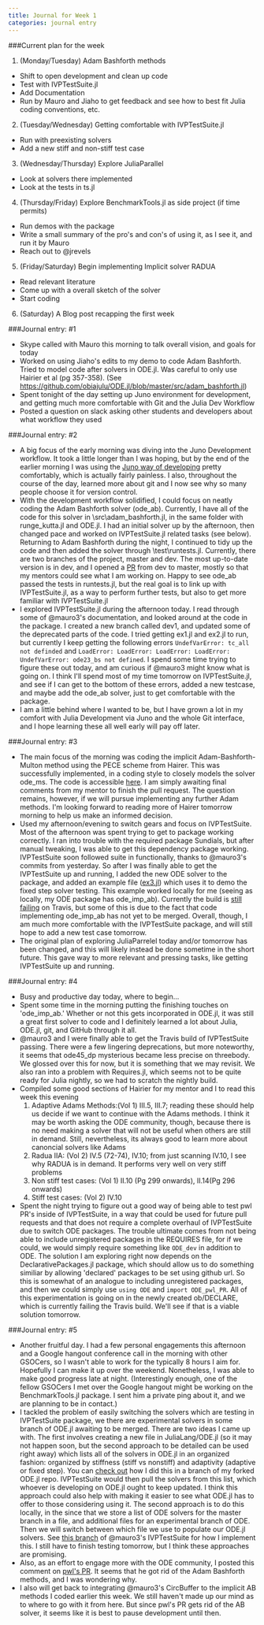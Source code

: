 ```yaml
---
title: Journal for Week 1
categories: journal entry
---
```


###Current plan for the week
1. (Monday/Tuesday) Adam Bashforth methods
  + Shift to open development and clean up code
  + Test with IVPTestSuite.jl
  + Add Documentation 
  + Run by Mauro and Jiaho to get feedback and see how to best fit Julia coding conventions, etc.
2. (Tuesday/Wednesday) Getting comfortable with IVPTestSuite.jl
  + Run with preexisting solvers
  +  Add a new stiff and non-stiff test case
3. (Wednesday/Thursday) Explore JuliaParallel
  +  Look at solvers there implemented
  +  Look at the tests in ts.jl  
4. (Thursday/Friday) Explore BenchmarkTools.jl as side project (if time permits)
  +  Run demos with the package
  +  Write a small summary of the pro's and con's of using it, as I see it, and run it by Mauro
  +  Reach out to @jrevels
5. (Friday/Saturday) Begin implementing Implicit solver RADUA
  +  Read relevant literature
  +  Come up with a overall sketch of the solver
  +  Start coding
6. (Saturday) A Blog post recapping the first week 

###Journal entry: #1
* Skype called with Mauro this morning to talk overall vision, and goals for today
* Worked on using Jiaho's edits to my demo to code Adam Bashforth. Tried to model code after solvers in ODE.jl. Was careful to only use Hairier et al (pg 357-358). (See https://github.com/obiajulu/ODE.jl/blob/master/src/adam_bashforth.jl)
* Spent tonight of the day setting up Juno environment for development, and getting much more comfortable with Git and the Julia Dev Workflow
* Posted a question on slack asking other students and developers about what workflow they used

###Journal entry: #2
* A big focus of the early morning was diving into the Juno Development workflow. It took a little longer than I was hoping, but by the end of the earlier morning I was using the [Juno way of  developing](https://github.com/JunoLab/atom-julia-client/blob/49d09ebb86872ac145fe014e432b828ca01a3a2c/manual/workflow.md) pretty comfortably, which is actually fairly painless. I also, throughout the course of the day, learned more about git and I now see why so many people choose it for version control.
* With the development workflow solidified, I could focus on neatly coding the Adam Bashforth solver (ode\_ab). Currently, I have all of the code for this solver in \\src\\adam\_bashforth.jl, in the same folder with runge\_kutta.jl and ODE.jl. I had an initial solver up by the afternoon, then changed pace and worked on IVPTestSuite.jl related tasks (see below). Returning to Adam Bashforth during the night, I continued to tidy up the code and then added the solver through \\test\\runtests.jl. Currently, there are two branches of the project, master and dev. The most up-to-date version is in dev, and I opened a [PR](https://github.com/obiajulu/ODE.jl/pull/1) from dev to master, mostly so that my mentors could see what I am working on. Happy to see ode_ab passed the tests in runtests.jl, but the real goal is to link up with IVPTestSuite.jl, as a way to perform further tests, but also to get more familiar with IVPTestSuite.jl
* I explored IVPTestSuite.jl during the afternoon today. I read through some of @mauro3's documentation, and looked around at the code in the package. I created a new branch called dev1, and updated some of the deprecated parts of the code. I tried getting ex1.jl and ex2.jl to run, but currently I keep getting the following errors ```UndefVarError: tc_all not definded``` and ```LoadError: LoadError: LoadError: LoadError: UndefVarError: ode23_bs not defined```. I spend some time trying to figure these out today, and am curious if @mauro3 might know what is going on. I think I'll spend most of my time tomorrow on IVPTestSuite.jl, and see if I can get to the bottom of these errors, added a new testcase, and maybe add the ode_ab solver, just to get comfortable with the package. 
* I am a little behind where I wanted to be, but I have grown a lot in my comfort with Julia Development via Juno and the whole Git interface, and I hope learning these all well early will pay off later. 

###Journal entry: #3
* The main focus of the morning was coding the implicit Adam-Bashforth-Multon method using the PECE scheme from Hairer. This was successfully implemented, in a coding style to closely models the solver ode\_ms. The code is accessible [here](https://github.com/obiajulu/ODE.jl/blob/eac554a0e9f1fa3f37567c11e787ab1ff96c6f39/src/adam_bashforth.jl). I am simply awaiting final comments from my mentor to finish the pull request. The question remains, however, if we will pursue implementing any further Adam methods. I'm looking forward to reading more of Hairer tomorrow morning to help us make an informed decision.
* Used my afternoon/evening to switch gears and focus on IVPTestSuite. Most of the afternoon was spent trying to get to package working correctly. I ran into trouble with the required package Sundials, but after manual tweaking, I was able to get this dependency package working. IVPTestSuite soon followed suite in functionally, thanks to @mauro3's commits from yesterday. So after I was finally able to get the  IVPTestSuite up and running, I added the new ODE solver to the package, and added an example file ([ex3.jl](https://github.com/mauro3/IVPTestSuite.jl/blob/241f279a68c2a339807412b2ea5cf51b9b8db5f4/examples/ex3.jl)) which uses it to demo the fixed step solver testing. This example worked locally for me (seeing as locally, my ODE package has ode\_imp\_ab). Currently the build is [still failing](https://travis-ci.org/mauro3/IVPTestSuite.jl/builds/133022933) on Travis, but some of this is due to the fact that code implementing ode\_imp\_ab has not yet to be merged. Overall, though, I am much more comfortable with the IVPTestSuite package, and will still hope to add a new test case tomorrow. 
* The original plan of exploring JuliaParrelel today and/or tomorrow has been changed, and this will likely instead be done sometime in the short future. This gave way to more relevant and pressing tasks, like getting IVPTestSuite up and running. 

###Journal entry: #4
* Busy and productive day today, where to begin...
* Spent some time in the morning putting the finishing touches on 'ode_imp_ab.' Whether or not this gets incorporated in ODE.jl, it was still a great first solver to code and I definitely learned a lot about Julia, ODE.jl, git, and GitHub through it all.
* @mauro3 and I were finally able to get the Travis build of IVPTestSuite passing. There were a few lingering deprecations, but more noteworthy, it seems that ode45_dp mysterious became less precise on threebody. We glossed over this for now, but it is something that we may revisit. We also ran into a problem with Requires.jl, which seems not to be quite ready for Julia nightly, so we had to scratch the nightly build. 
* Compiled some good sections of Hairier for my mentor and I to read this week this evening 
  1. Adaptive Adams Methods:(Vol 1) III.5, III.7; reading these should help us decide if we want to continue with the Adams methods. I think it may be worth asking the ODE community, though, because there is no need making a solver that will not be useful when others are still in demand. Still, nevertheless, its always good to learn more about canoncial solvers like Adams
  2. Radua IIA: (Vol 2) IV.5 (72-74), IV.10; from just scanning IV.10, I see why RADUA is in demand. It performs very well on very stiff problems
  3. Non stiff test cases: (Vol 1) II.10 (Pg 299 onwards), II.14(Pg 296 onwards)
  4. Stiff test cases: (Vol 2) IV.10 
* Spent the night trying to figure out a good way of being able to test pwl PR's inside of IVPTestSuite, in a way that could be used for future pull requests and that does not require a complete overhaul of IVPTestSuite due to switch ODE packages. The trouble ultimate comes from not being able to include unregistered packages in the REQUIRES file, for if we could, we would simply require something like `ODE_dev` in addition to ODE. The solution I am exploring right now depends on the DeclarativePackages.jl package, which should allow us to do something similiar by allowing 'declared' packages to be set using github url. So this is somewhat of an analogue to including unregistered packages, and then we could simply use `using ODE` and `import ODE_pwl_PR`. All of this experimentation is going on in the newly created ob/DECLARE, which is currently failing the Travis build. We'll see if that is a viable solution tomorrow.

###Journal entry: #5
* Another fruitful day. I had a few personal engagements this afternoon and a Google hangout conference call in the morning with other GSOCers, so I wasn't able to work for the typically 8 hours I aim for. Hopefully I can make it up over the weekend. Nonetheless, I was able to make good progress late at night. (Interestingly enough, one of the fellow GSOCers I met over the Google hangout might be working on the BenchmarkTools.jl package. I sent him a private ping about it, and we are planning to be in contact.)
* I tackled the problem of easily switching the solvers which are testing in IVPTestSuite package, we there are experimental solvers in some branch of ODE.jl awaiting to be merged. There are two ideas I came up with. The first involves creating a new file in JuliaLang/ODE.jl (so it may not happen soon, but the second approach to be detailed can be used right away) which lists all of the solvers in ODE.jl in an organized fashion: organized by stiffness (stiff vs nonstiff) and adaptivity (adaptive or fixed step). You can [check out](https://github.com/obiajulu/ODE.jl/tree/b5bf7e0a87ae95be332d5858a957dbb2f02b3526) how I did this in a branch of my forked ODE.jl repo. IVPTestSuite would then pull the solvers from this list, which whoever is developing on ODE.jl ought to keep updated. I think this approach could also help with making it easier to see what ODE.jl has to offer to those considering using it. The second approach is to do this locally, in the since that we store a list of ODE solvers for the master branch in a file, and additional files for an experimental branch of ODE. Then we will switch between which file we use to populate our ODE.jl solvers. See [this branch](https://github.com/mauro3/IVPTestSuite.jl/tree/f9482e765b0a6c5c06119f905ce784735eb42442) of @mauro3's IVPTestSuite for how I implement this. I still have to finish testing tomorrow, but I think these approaches are promising.
* Also, as an effort to engage more with the ODE community, I posted this comment on [pwl's PR](https://github.com/JuliaLang/ODE.jl/pull/49). It seems that he got rid of the Adam Bashforth methods, and I was wondering why. 
* I also will get back to integrating @mauro3's CircBuffer to the implicit AB methods I coded earlier this week. We still haven't made up our mind as to where to go with it from here. But since pwl's PR gets rid of the AB solver, it seems like it is best to pause development until then. 
